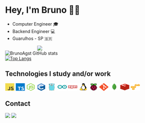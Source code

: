 # Hey, I'm Bruno 🤙🏽 


- Computer Engineer 🎓
- Backend Engineer 💻
- Guarulhos - SP 🇧🇷

<img align='right' src="https://media.giphy.com/media/v1.Y2lkPTc5MGI3NjExY2I5MGYxMGYzM2E2ZmUxODRjYWY1MTg0YWI1NWM2ODFhYjZiZjljZSZjdD1n/bi6RQ5x3tqoSI/giphy.gif" width="400">

![BrunoAgst GitHub stats](https://github-readme-stats.vercel.app/api?username=BrunoAgst&hide=contribs,prs&theme=tokyonight)<br>
[![Top Langs](https://github-readme-stats.vercel.app/api/top-langs/?username=BrunoAgst&hide=python,vue,html,css&layout=compact&theme=tokyonight)](https://github.com/anuraghazra/github-readme-stats)<br>

## Technologies I study and/or work
<div>
  <img align="center" alt="javascript" height="25" width="30" src="https://raw.githubusercontent.com/devicons/devicon/master/icons/javascript/javascript-original.svg">
    <img align="center" alt="typescript" height="25" width="30" src="https://raw.githubusercontent.com/devicons/devicon/master/icons/typescript/typescript-original.svg">
  <img align="center" alt="nodejs" height="25" width="30" src="https://raw.githubusercontent.com/devicons/devicon/master/icons/nodejs/nodejs-original.svg">
   <img align="center" alt="c" height="25" width="30" src="https://github.com/devicons/devicon/blob/master/icons/c/c-original.svg">
  <img align="center" alt="golang" height="25" width="30" src="https://raw.githubusercontent.com/devicons/devicon/master/icons/go/go-original.svg">
   <img align="center" alt="arduino" height="25" width="30" src="https://raw.githubusercontent.com/devicons/devicon/master/icons/arduino/arduino-original.svg">
  <img align="center" alt="npm" height="25" width="30" src="https://raw.githubusercontent.com/devicons/devicon/master/icons/npm/npm-original-wordmark.svg">
  <img align="center" alt="linux" height="25" width="30" src="https://raw.githubusercontent.com/devicons/devicon/master/icons/linux/linux-original.svg">
    <img align="center" alt="raspberrypi" height="25" width="30" src="https://raw.githubusercontent.com/devicons/devicon/master/icons/raspberrypi/raspberrypi-original.svg">
  <img align="center" alt="git" height="25" width="30" src="https://raw.githubusercontent.com/devicons/devicon/master/icons/git/git-original.svg">
  <img align="center" alt="mongodb" height="25" width="30" src="https://raw.githubusercontent.com/devicons/devicon/master/icons/mongodb/mongodb-original.svg">
  <img align="center" alt="redis" height="25" width="30" src="https://raw.githubusercontent.com/devicons/devicon/master/icons/redis/redis-original.svg">
  <img align="center" alt="amazon" height="25" width="30" src="https://github.com/devicons/devicon/blob/master/icons/amazonwebservices/amazonwebservices-original.svg">
</div>

## Contact
<a href="https://www.linkedin.com/in/bruno-augusto-81790170/"><img src="https://img.shields.io/badge/LinkedIn-0077B5?style=for-the-badge&logo=linkedin&logoColor=white"></a>
<a href="mailto:bruno_agst@hotmail.com"><img src="https://img.shields.io/badge/Microsoft_Outlook-0078D4?style=for-the-badge&logo=microsoft-outlook&logoColor=white"></a>
